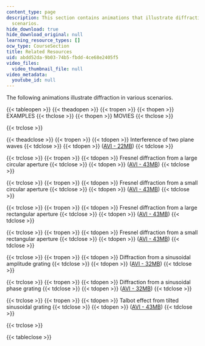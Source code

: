 ```yaml
---
content_type: page
description: This section contains animations that illustrate diffraction in various
  scenarios.
hide_download: true
hide_download_original: null
learning_resource_types: []
ocw_type: CourseSection
title: Related Resources
uid: abdd52da-9b03-74b5-fbdd-4ce68e2405f5
video_files:
  video_thumbnail_file: null
video_metadata:
  youtube_id: null
---
```


The following animations illustrate diffraction in various scenarios.

{{< tableopen >}}
{{< theadopen >}}
{{< tropen >}}
{{< thopen >}}
EXAMPLES
{{< thclose >}}
{{< thopen >}}
MOVIES
{{< thclose >}}

{{< trclose >}}

{{< theadclose >}}
{{< tropen >}}
{{< tdopen >}}
Interference of two plane waves
{{< tdclose >}}
{{< tdopen >}}
([AVI - 22MB](/ans7870/2/2.71/s09/related/pw_interference.avi))
{{< tdclose >}}

{{< trclose >}}
{{< tropen >}}
{{< tdopen >}}
Fresnel diffraction from a large circular aperture
{{< tdclose >}}
{{< tdopen >}}
([AVI - 43MB](/ans7870/2/2.71/s09/related/fresnel_circ_large.avi))
{{< tdclose >}}

{{< trclose >}}
{{< tropen >}}
{{< tdopen >}}
Fresnel diffraction from a small circular aperture
{{< tdclose >}}
{{< tdopen >}}
([AVI - 43MB](/ans7870/2/2.71/s09/related/fresnel_circ_small.avi))
{{< tdclose >}}

{{< trclose >}}
{{< tropen >}}
{{< tdopen >}}
Fresnel diffraction from a large rectangular aperture
{{< tdclose >}}
{{< tdopen >}}
([AVI - 43MB](/ans7870/2/2.71/s09/related/fresnel_rect_large.avi))
{{< tdclose >}}

{{< trclose >}}
{{< tropen >}}
{{< tdopen >}}
Fresnel diffraction from a small rectangular aperture
{{< tdclose >}}
{{< tdopen >}}
([AVI - 43MB](/ans7870/2/2.71/s09/related/fresnel_rect_small.avi))
{{< tdclose >}}

{{< trclose >}}
{{< tropen >}}
{{< tdopen >}}
Diffraction from a sinusoidal amplitude grating
{{< tdclose >}}
{{< tdopen >}}
([AVI - 32MB](/ans7870/2/2.71/s09/related/grating_amp_02.avi))
{{< tdclose >}}

{{< trclose >}}
{{< tropen >}}
{{< tdopen >}}
Diffraction from a sinusoidal phase grating
{{< tdclose >}}
{{< tdopen >}}
([AVI - 32MB](/ans7870/2/2.71/s09/related/grating_pha_02.avi))
{{< tdclose >}}

{{< trclose >}}
{{< tropen >}}
{{< tdopen >}}
Talbot effect from tilted sinusoidal grating
{{< tdclose >}}
{{< tdopen >}}
([AVI - 43MB](/ans7870/2/2.71/s09/related/grating_amptilt_05.avi))
{{< tdclose >}}

{{< trclose >}}

{{< tableclose >}}